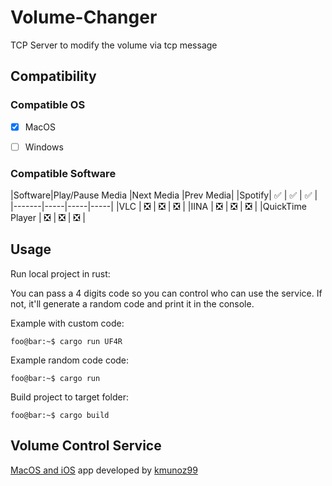# Volume-Changer

TCP Server to modify the volume via tcp message

## Compatibility

### Compatible OS

- [x] MacOS
- [ ] Windows


### Compatible Software

|Software|Play/Pause Media |Next Media |Prev Media|
|Spotify| :white_check_mark: | :white_check_mark: | :white_check_mark: |
|-------|-----|-----|-----|
|VLC | :negative_squared_cross_mark: | :negative_squared_cross_mark: | :negative_squared_cross_mark: |
|IINA | :negative_squared_cross_mark: | :negative_squared_cross_mark: | :negative_squared_cross_mark: |
|QuickTime Player | :negative_squared_cross_mark: | :negative_squared_cross_mark: | :negative_squared_cross_mark: |


## Usage

Run local project in rust:

You can pass a 4 digits code so you can control who can use the service. If not, it'll generate a random code and print it in the console.

Example with custom code:
```console
foo@bar:~$ cargo run UF4R
```

Example random code code:
```console
foo@bar:~$ cargo run
```

Build project to target folder:

```console
foo@bar:~$ cargo build
```

## Volume Control Service

[MacOS and iOS](https://gitlab.verde-loro.com/byteremote/byteremote) app developed by [kmunoz99](https://github.com/kmunoz99)